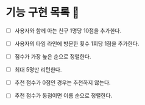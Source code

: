 # 기능 구현 목록 🌈

- [ ] 사용자와 함께 아는 친구 1명당 10점을 추가한다.

- [ ] 사용자의 타임 라인에 방문한 횟수 1회당 1점을 추가한다.

- [ ] 점수가 가장 높은 순으로 정렬한다.

- [ ] 최대 5명만 리턴한다.

- [ ] 추천 점수가 0점인 경우는 추천하지 않는다.

- [ ] 추천 점수가 동점이면 이름 순으로 정렬한다.

